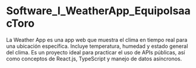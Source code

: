 # Software_I_WeatherApp_EquipoIsaacToro
La Weather App es una app web que muestra el clima en tiempo real para una ubicación específica. Incluye temperatura, humedad y estado general del clima. Es un proyecto ideal para practicar el uso de APIs públicas, así como conceptos de React.js, TypeScript y manejo de datos asíncronos.
